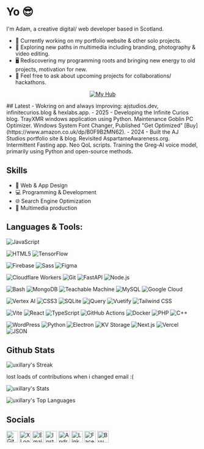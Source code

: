 # Yo 😎

I'm Adam, a creative digital/ web developer based in Scotland.
- 🔭 Currently working on my portfolio website & other solo projects.
- 🌱 Exploring new paths in multimedia including branding, photography & video editing.
- 🖥️ Rediscovering my programming roots and bringing new energy to old projects, motivation for new.
- 💬 Feel free to ask about upcoming projects for collaborations/ hackathons.

<p align="center">
  <a href="https://adamj.link">
    <img src="https://img.shields.io/badge/🔗%20My%20Hub-Click%20Here-55e6a5?style=for-the-badge" alt="My Hub"/>
  </a>
</p>
## Latest 
- Wokring on and always improving: ajstudios.dev, infinitecurios.blog & hexlabs.app.
- 2025 - Developing the Infinite Curios blog. TrayXMR windows application using Python. Maintenance Goblin PC Optimizer. Windows System Font Changer, Published "Get Optimized" [Buy](https://www.amazon.co.uk/dp/B0F9B2MN62).
- 2024 - Built the AJ Studios portfolio site & blog. Revisited AspartameAwareness.org. Intermittent Fasting app. Neo QoL scripts. Training the Greg-AI voice model, primarily using Python and open-source methods. 

## Skills
- 🎨 Web & App Design
- 💻 Programming & Development
- 🌐 Search Engine Optimization
- 🎥 Multimedia production

## Languages & Tools:
<!-- Tier 1 -->
![JavaScript](https://img.shields.io/badge/JavaScript-F7DF1E?style=flat&logo=javascript&logoColor=black)  

<!-- Tier 2 -->
![HTML5](https://img.shields.io/badge/HTML5-E34F26?style=flat&logo=html5&logoColor=white) 
![TensorFlow](https://img.shields.io/badge/TensorFlow-FF6F00?style=flat&logo=tensorflow&logoColor=white)  

<!-- Tier 3 -->
![Firebase](https://img.shields.io/badge/Firebase-FFCA28?style=flat&logo=firebase&logoColor=white) 
![Sass](https://img.shields.io/badge/Sass-CC6699?style=flat&logo=sass&logoColor=white) 
![Figma](https://img.shields.io/badge/Figma-F24E1E?style=flat&logo=figma&logoColor=white)  

<!-- Tier 4 -->
![Cloudflare Workers](https://img.shields.io/badge/Cloudflare_Workers-F38020?style=flat&logo=cloudflare&logoColor=white) 
![Git](https://img.shields.io/badge/Git-F05032?style=flat&logo=git&logoColor=white) 
![FastAPI](https://img.shields.io/badge/FastAPI-009688?style=flat&logo=fastapi&logoColor=white) 
![Node.js](https://img.shields.io/badge/Node.js-339933?style=flat&logo=nodedotjs&logoColor=white)  

<!-- Tier 5 -->
![Bash](https://img.shields.io/badge/Bash-4EAA25?style=flat&logo=gnubash&logoColor=white) 
![MongoDB](https://img.shields.io/badge/MongoDB-47A248?style=flat&logo=mongodb&logoColor=white) 
![Teachable Machine](https://img.shields.io/badge/Teachable%20Machine-34A853?style=flat&logo=google&logoColor=white) 
![MySQL](https://img.shields.io/badge/MySQL-4479A1?style=flat&logo=mysql&logoColor=white) 
![Google Cloud](https://img.shields.io/badge/Google%20Cloud-4285F4?style=flat&logo=googlecloud&logoColor=white)  

<!-- Tier 6 -->
![Vertex AI](https://img.shields.io/badge/Vertex%20AI-1A73E8?style=flat&logo=googlecloud&logoColor=white) 
![CSS3](https://img.shields.io/badge/CSS3-1572B6?style=flat&logo=css3&logoColor=white) 
![SQLite](https://img.shields.io/badge/SQLite-003B57?style=flat&logo=sqlite&logoColor=white) 
![jQuery](https://img.shields.io/badge/jQuery-0769AD?style=flat&logo=jquery&logoColor=white) 
![Vuetify](https://img.shields.io/badge/Vuetify-1867C0?style=flat&logo=vuetify&logoColor=white) 
![Tailwind CSS](https://img.shields.io/badge/Tailwind_CSS-06B6D4?style=flat&logo=tailwindcss&logoColor=white)  

<!-- Tier 7 -->
![Vite](https://img.shields.io/badge/Vite-646CFF?style=flat&logo=vite&logoColor=white) 
![React](https://img.shields.io/badge/React-61DAFB?style=flat&logo=react&logoColor=black) 
![TypeScript](https://img.shields.io/badge/TypeScript-3178C6?style=flat&logo=typescript&logoColor=white) 
![GitHub Actions](https://img.shields.io/badge/GitHub_Actions-2088FF?style=flat&logo=githubactions&logoColor=white) 
![Docker](https://img.shields.io/badge/Docker-2496ED?style=flat&logo=docker&logoColor=white) 
![PHP](https://img.shields.io/badge/PHP-777BB4?style=flat&logo=php&logoColor=white) 
![C++](https://img.shields.io/badge/C++-00599C?style=flat&logo=c%2B%2B&logoColor=white)  

<!-- Tier 8 -->
![WordPress](https://img.shields.io/badge/WordPress-21759B?style=flat&logo=wordpress&logoColor=white) 
![Python](https://img.shields.io/badge/Python-3776AB?style=flat&logo=python&logoColor=white) 
![Electron](https://img.shields.io/badge/Electron-47848F?style=flat&logo=electron&logoColor=white) 
![KV Storage](https://img.shields.io/badge/KV%20Storage-52525B?style=flat&logo=cloudflare&logoColor=orange) 
![Next.js](https://img.shields.io/badge/Next.js-000000?style=flat&logo=nextdotjs&logoColor=white) 
![Vercel](https://img.shields.io/badge/Vercel-000000?style=flat&logo=vercel&logoColor=white) 
![JSON](https://img.shields.io/badge/JSON-000000?style=flat&logo=json&logoColor=white)  






## Github Stats
![uxillary's Streak](https://github-readme-streak-stats.herokuapp.com/?user=uxillary&theme=vue-dark&hide_border=true)

lost loads of contributions when i changed email :(

![uxillary's Stats](https://github-readme-stats.vercel.app/api?username=uxillary&theme=vue-dark&show_icons=true&hide_border=true&count_private=true)

![uxillary's Top Languages](https://github-readme-stats.vercel.app/api/top-langs/?username=uxillary&theme=vue-dark&show_icons=true&hide_border=true&layout=compact)

<!-- add SNAKE -->

## Socials
[<img src="https://img.shields.io/badge/🔗-000000?style=for-the-badge&logo=github&logoColor=white" alt="GitHub Logo" height="30">](https://github.com/uxillary)
[<img src="https://img.shields.io/badge/🔗-000000?style=for-the-badge&logo=x&logoColor=white" alt="X Logo" height="30">](https://x.com/admjski)
[<img src="https://img.shields.io/badge/🔗-D14836?style=for-the-badge&logo=gmail&logoColor=white" alt="Email Logo" height="30">](mailto:adam@ajstudios.dev)
[<img src="https://img.shields.io/badge/🔗-E4405F?style=for-the-badge&logo=instagram&logoColor=white" alt="Instagram Logo" height="30">](https://www.instagram.com/admjski/)
[<img src="https://img.shields.io/badge/🔗-3DDC84?style=for-the-badge&logo=android&logoColor=white" alt="Android Developer Logo" height="30">](https://developers.google.com/profile/u/adamski)
[<img src="https://img.shields.io/badge/🔗-0A66C2?style=for-the-badge&logo=linkedin&logoColor=white" alt="LinkedIn Logo" height="30">](https://www.linkedin.com/in/admjski)
[<img src="https://img.shields.io/badge/🔗-1877F2?style=for-the-badge&logo=facebook&logoColor=white" alt="Facebook Logo" height="30">](https://www.facebook.com/profile.php?id=admjski)
[<img src="https://img.shields.io/badge/🔗-FFDD00?style=for-the-badge&logo=buy-me-a-coffee&logoColor=black" alt="Buy Me a Coffee Logo" height="30">](https://buymeacoffee.com/admjski)
